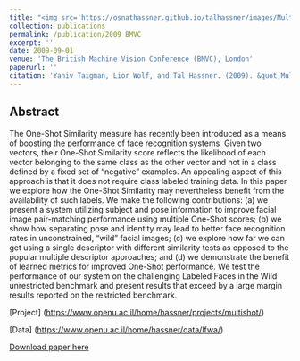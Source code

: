 ```yaml
---
title: "<img src='https://osnathassner.github.io/talhassner/images/Multiple One Shots - Icon.jpg' width='80'> Multiple One-Shots for Utilizing Class Label Information"
collection: publications
permalink: /publication/2009_BMVC
excerpt: ''
date: 2009-09-01
venue: 'The British Machine Vision Conference (BMVC), London'
paperurl: ''
citation: 'Yaniv Taigman, Lior Wolf, and Tal Hassner. (2009). &quot;Multiple One-Shots for Utilizing Class Label Information.&quot; <i>The British Machine Vision Conference (BMVC), London</i>.'
---
```


Abstract
------
The One-Shot Similarity measure has recently been introduced as a means of boosting the performance of face recognition systems. Given two vectors, their One-Shot Similarity score reflects the likelihood of each vector belonging to the same class as the other vector and not in a class defined by a fixed set of “negative” examples. An appealing aspect of this approach is that it does not require class labeled training data. In this paper we explore how the One-Shot Similarity may nevertheless benefit from the availability of such labels. We make the following contributions: (a) we present a system utilizing subject and pose information to improve facial image pair-matching performance using multiple One-Shot scores; (b) we show how separating pose and identity may lead to better face recognition rates in unconstrained, “wild” facial images; (c) we explore how far we can get using a single descriptor with different similarity tests as opposed to the popular multiple descriptor approaches; and (d) we demonstrate the benefit of learned metrics for improved One-Shot performance. We test the performance of our system on the challenging Labeled Faces in the Wild unrestricted benchmark and present results that exceed by a large margin results reported on the restricted benchmark.


[Project] (https://www.openu.ac.il/home/hassner/projects/multishot/)

[Data] (https://www.openu.ac.il/home/hassner/data/lfwa/)

[Download paper here](http://osnathassner.github.io/talhassner/files/TWH_BMVC09_Multishot.pdf)
